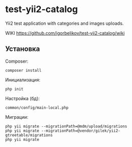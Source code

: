 # test-yii2-catalog
Yii2 test application with categories and images uploads.

WIKI https://github.com/igorbelikov/test-yii2-catalog/wiki

Установка
-------------------

Composer:
```
composer install
```

Инициализация:
```
php init
```

Настройка (бд):
```
common/config/main-local.php
```

Миграции:
```
php yii migrate --migrationPath=@mdm/upload/migrations
php yii migrate --migrationPath=@vendor/gilek/yii2-gtreetable/migrations
php yii migrate
```
